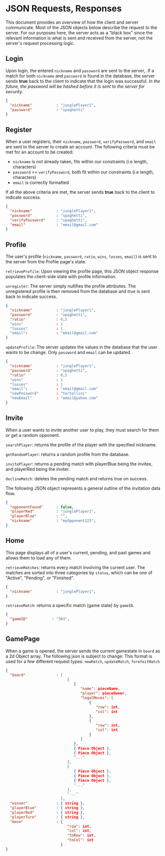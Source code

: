 # JSON Requests, Responses

This document provides an overview of how the client and server communicate. Most of the JSON objects below describe the request to the server. For our purposes here, the server acts as a "black box" since the relevant information is what is sent and received from the server, not the server's request processing logic.

## Login
Upon login, the entered `nickname` and `password` are sent to the server,. If a match for both `nickname` and `password` is found in the database, the server sends **true** back to the client to indicate that the login was successful.
*In the future, the password will be hashed before it is sent to the server for security.*
```json
{
  "nickname"           : "junglePlayer1",
  "password"           : "spaghetti"
}
```

## Register
When a user registers, their `nickname`, `password`, `verifyPassword`, and `email` are sent to the server to create an account. The following criteria must be met for an account to be created:
- `nickname` is not already taken, fits within our constraints (i.e length, characters)
- `password` == `verifyPassword`, both fit within our constraints (i.e length, characters)
- `email` is correctly formatted

If all the above criteria are met, the server sends **true** back to the client to indicate success.
```json
{
  "nickname"           : "junglePlayer1",
  "password"           : "spaghetti",
  "verifyPassword"     : "spaghetti",
  "email"              : "email@gmail.com"
}
```

## Profile
The user's profile (`nickname`, `password`, `ratio`, `wins`, `losses`, `email`) is sent to the server from the Profile page's state.

`retrieveProfile`: Upon viewing the profile page, this JSON object response populates the client-side state with profile information.

`unregister`: The server simply nullifies the profile attributes. The unregistered profile is then removed from the database and *true* is sent back to indicate success.

```json
{
  "nickname"           : "junglePlayer1",
  "password"           : "spaghetti",
  "ratio"              : 0.5
  "wins"               : 1
  "losses"             : 1
  "email":             : "email@gmail.com"
}
```

`updateProfile`: The server updates the values in the database that the user wants to be change. Only `password` and `email` can be updated.

```json
{
  "nickname"           : "junglePlayer1",
  "password"           : "spaghetti",
  "ratio"              : 0.5
  "wins"               : 1
  "losses"             : 1
  "email":             : "email@gmail.com"
  "newPassword"        : "tortellini"
  "newEmail"           : "email@yahoo.com"
}
```

## Invite
When a user wants to invite another user to play, they must search for them or get a random opponent.

`searchPlayer`: returns the profile of the player with the specified nickname.

`getRandomPlayer`: returns a random profile from the database.

`invitePlayer`: returns a pending match with playerBlue being the invitee, and playerRed being the inviter.

`declineMatch`: deletes the pending match and returns *true* on success.

The following JSON object represents a general outline of the invitation data flow.

```json
{
  "opponentFound"      : false,
  "playerRed"          : "junglePlayer1",
  "playerBlue"         : "",
  "nickname"           : "myOpponent123",
}
```

## Home
This page displays all of a user's current, pending, and past games and allows them to load any of them.

`retrieveMatches`: returns every match involving the current user. The matches are sorted into three categories by `status`, which can be one of "Active", "Pending", or "Finished".

```json
{
  "nickname"           : "junglePlayer1",
}
```

`retrieveMatch`: returns a specific match (game state) by `gameID`.

```json
{
  "gameID"           : "303",
}
```

## GamePage
When a game is opened, the server sends the current gamestate in `board` as a 2d Object array. The following json is subject to change:
This format is used for a few different request types: `newMatch`, `updateMatch`, `forefeitMatch`

```json
{
  "board"              : [
                            [
                               {
                                  "name": pieceName,
                                  "player": pieceOwner,
                                  "legalMoves": [
                                      {
                                         "row": int,
                                         "col": int
                                      },
                                      {
                                         "row": int,
                                         "col": int
                                      }
                                  ]
                               },
                               { Piece Object },
                               { Piece Object },
                               "..."
                            ],
                            [
                               { Piece Object },
                               { Piece Object },
                               { Piece Object },
                               "..."
                            ],
                            "..."
                         ],
  "winner"             : { string },
  "playerBlue"         : { string },
  "playerRed"          : { string },
  "playerTurn"         : { string },
  "move"               : {
                            "row": int,
                            "col": int,
                            "toRow": int,
                            "toCol": int
                         }
}
```


